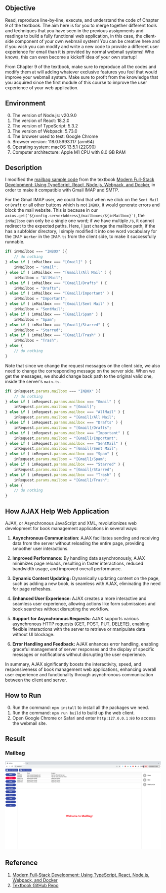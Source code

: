 ## Objective
Read, reproduce line-by-line, execute, and understand the code of Chapter 9 of the textbook. The aim here is for you to merge together different tools and techniques that you have seen in the previous assignments and readings to build a fully functional web application, in this case, the client-side component of your own webmail system! You can be creative here and if you wish you can modify and write a new code to provide a different user experience for email than it is provided by normal webmail systems! Who knows, this can even become a kickoff idea of your own startup!

From Chapter 9 of the textbook, make sure to reproduce all the codes and modify them at will adding whatever exclusive features you feel that would improve your webmail system. Make sure to profit from the knowledge that you acquired since the first module of this course to improve the user experience of your web application.

## Environment
0. The version of Node.js: v20.9.0
1. The version of React: 18.2.0
2. The version of TypeScript: 5.3.2
3. The version of Webpack: 5.73.0
4. The browser used to test: Google Chrome
5. Browser version: 118.0.5993.117 (arm64)
6. Operating system: macOS 13.5.1 (22G90)
7. Computer architecture: Apple M1 CPU with 8.0 GB RAM


## Description

I modified the [mailbag sample code](https://github.com/Apress/modern-full-stack-development/tree/master/mailbag) from the textbook [Modern Full-Stack Development: Using TypeScript, React, Node.js, Webpack, and Docker](https://www.amazon.com/Modern-Full-Stack-Development-TypeScript-Node-js/dp/1484257375), in order to make it compatible with Gmail IMAP and SMTP.

For the Gmail IMAP user, we could find that when we click on the ```Sent Mail``` or ```Draft``` or all other buttons which is not ```INBOX```, it would generate errors and block the mail website. This is because in our ```axios.get(`${config.serverAddress}/mailboxes/${inMailbox}`)```, the ```inMailbox``` can only be a single one word; if we have multiple ``/``s, it cannot redirect to the expected paths. Here, I just change the mailbox path, if the has a subfolder directory, I simply modified it into one word vocabulary for the ```IMAP Worker``` in the ```IMAP.ts``` from the client side, to make it successfully runnable.

```TypeScript
if( inMailbox === "INBOX" ){
    // do nothing
} else if ( inMailbox === "[Gmail]" ) {
    inMailbox = "Gmail";
} else if ( inMailbox === "[Gmail]/All Mail" ) {
    inMailbox = "AllMail";
} else if ( inMailbox === "[Gmail]/Drafts" ) {
    inMailbox = "Drafts";
} else if ( inMailbox === "[Gmail]/Important" ) {
    inMailbox = "Important";
} else if ( inMailbox === "[Gmail]/Sent Mail" ) {
    inMailbox = "SentMail";
} else if ( inMailbox === "[Gmail]/Spam" ) {
    inMailbox = "Spam";
} else if ( inMailbox === "[Gmail]/Starred" ) {
    inMailbox = "Starred";
} else if ( inMailbox === "[Gmail]/Trash" ) {
    inMailbox = "Trash";
} else { 
    // do nothing
}
```

Note that since we change the request messages on the client side, we also need to change the corresponding message on the server side. When we get the messages, we should change back path to the original valid one, inside the server's ```main.ts```.
```TypeScript
if( inRequest.params.mailbox === "INBOX" ){
    // do nothing
} else if ( inRequest.params.mailbox === "Gmail" ) {
    inRequest.params.mailbox = "[Gmail]";
} else if ( inRequest.params.mailbox === "AllMail" ) {
    inRequest.params.mailbox = "[Gmail]/All Mail";
} else if ( inRequest.params.mailbox === "Drafts" ) {
    inRequest.params.mailbox = "[Gmail]/Drafts";
} else if ( inRequest.params.mailbox === "Important" ) {
    inRequest.params.mailbox = "[Gmail]/Important";
} else if ( inRequest.params.mailbox === "SentMail" ) {
    inRequest.params.mailbox = "[Gmail]/Sent Mail";
} else if ( inRequest.params.mailbox === "Spam" ) {
    inRequest.params.mailbox = "[Gmail]/Spam";
} else if ( inRequest.params.mailbox === "Starred" ) {
    inRequest.params.mailbox = "[Gmail]/Starred";
} else if ( inRequest.params.mailbox === "Trash" ) {
    inRequest.params.mailbox = "[Gmail]/Trash";
} else { 
    // do nothing
}
```
      


## How AJAX Help Web Application
AJAX, or Asynchronous JavaScript and XML, revolutionizes web development for book management applications in several ways:

1. **Asynchronous Communication:** AJAX facilitates sending and receiving data from the server without reloading the entire page, providing smoother user interactions.

2. **Improved Performance:** By handling data asynchronously, AJAX minimizes page reloads, resulting in faster interactions, reduced bandwidth usage, and improved overall performance.

3. **Dynamic Content Updating:** Dynamically updating content on the page, such as adding a new book, is seamless with AJAX, eliminating the need for page refreshes.

4. **Enhanced User Experience:** AJAX creates a more interactive and seamless user experience, allowing actions like form submissions and book searches without disrupting the workflow.

5. **Support for Asynchronous Requests:** AJAX supports various asynchronous HTTP requests (GET, POST, PUT, DELETE), enabling flexible interactions with the server to retrieve or manipulate data without UI blockage.

6. **Error Handling and Feedback:** AJAX enhances error handling, enabling graceful management of server responses and the display of specific messages or notifications without disrupting the user experience.

In summary, AJAX significantly boosts the interactivity, speed, and responsiveness of book management web applications, enhancing overall user experience and functionality through asynchronous communication between the client and server.

## How to Run
0. Run the command: ```npm install``` to install all the packages we need.
1. Run the command: ```npm run build``` to build up the web client.
2. Open Google Chrome or Safari and enter ```http:127.0.0.1:80``` to access the webmail site.

## Result
### Mailbag
![Mailbag](mailbag.png)

## Reference
1. [Modern Full-Stack Development: Using TypeScript, React, Node.js, Webpack, and Docker](https://www.amazon.com/Modern-Full-Stack-Development-TypeScript-Node-js/dp/1484257375)
2. [Textbook GitHub Repo](https://github.com/Apress/modern-full-stack-development/tree/master/mailbag)

